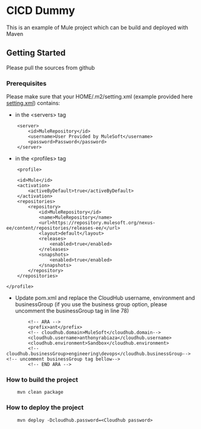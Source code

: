 # CICD Dummy

This is an example of Mule project which can be build and deployed with Maven

## Getting Started

Please pull the sources from github

### Prerequisites

Please make sure that your HOME/.m2/setting.xml (example provided here [setting.xml](resources/setting.xml)) contains:

- in the &lt;servers&gt; tag
```
    <server>
    	<id>MuleRepository</id>
    	<username>User Provided by MuleSoft</username>
    	<password>Password</password>
	</server>
```

- in the &lt;profiles&gt; tag

```
	<profile>
 
    <id>Mule</id>
    <activation>
        <activeByDefault>true</activeByDefault>
    </activation>
    <repositories>
        <repository>
            <id>MuleRepository</id>
            <name>MuleRepository</name>
            <url>https://repository.mulesoft.org/nexus-ee/content/repositories/releases-ee/</url>
            <layout>default</layout>
            <releases>
                <enabled>true</enabled>
            </releases>
            <snapshots>
                <enabled>true</enabled>
            </snapshots>
        </repository>
    </repositories>
 
</profile>
```
- Update pom.xml and replace the CloudHub username, environment and businessGroup (if you use the business group option, please uncomment the businessGroup tag in line 78)

```
        <!-- ARA -->
    	<prefix>ant</prefix>
    	<!-- cloudhub.domain>MuleSoft</cloudhub.domain-->
    	<cloudhub.username>anthonyrabiaza</cloudhub.username>
    	<cloudhub.environment>Sandbox</cloudhub.environment>
    	<!-- cloudhub.businessGroup>engineering\devops</cloudhub.businessGroup--><!-- uncomment businessGroup tag bellow-->
		<!-- END ARA -->
```
### How to build the project

```
    mvn clean package
```

### How to deploy the project

```
    mvn deploy -Dcloudhub.password=<Cloudhub password>
```